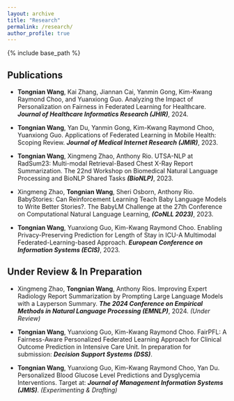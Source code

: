 ```yaml
---
layout: archive
title: "Research"
permalink: /research/
author_profile: true
---
```


{% include base_path %}


Publications
------
- **Tongnian Wang**, Kai Zhang, Jiannan Cai, Yanmin Gong, Kim-Kwang Raymond Choo, and Yuanxiong Guo.
    Analyzing the Impact of Personalization on Fairness in Federated Learning for Healthcare. ***Journal of Healthcare Informatics Research (JHIR)***, 2024. 

- **Tongnian Wang**, Yan Du, Yanmin Gong, Kim-Kwang Raymond Choo, Yuanxiong Guo.
    Applications of Federated Learning in Mobile Health: Scoping Review. ***Journal of Medical Internet Research (JMIR)***, 2023.

- **Tongnian Wang**, Xingmeng Zhao, Anthony Rio.
    UTSA-NLP at RadSum23: Multi-modal Retrieval-Based Chest X-Ray Report Summarization. The 22nd Workshop on Biomedical Natural Language Processing and BioNLP Shared Tasks ***(BioNLP)***, 2023.

- Xingmeng Zhao, **Tongnian Wang**, Sheri Osborn, Anthony Rio.
    BabyStories: Can Reinforcement Learning Teach Baby Language Models to Write Better Stories?. The BabyLM Challenge at the 27th Conference on Computational Natural Language Learning, ***(CoNLL 2023)***, 2023.

- **Tongnian Wang**, Yuanxiong Guo, Kim-Kwang Raymond Choo. 
    Enabling Privacy-Preserving Prediction for Length of Stay in ICU-A Multimodal Federated-Learning-based Approach. ***European Conference on Information Systems (ECIS)***, 2023.

Under Review & In Preparation
------

- Xingmeng Zhao, **Tongnian Wang**, Anthony Rios.
    Improving Expert Radiology Report Summarization by Prompting Large Language Models with a Layperson Summary. ***The 2024 Conference on Empirical Methods in Natural Language Processing (EMNLP)***, 2024. *(Under Review)*

- **Tongnian Wang**, Yuanxiong Guo, Kim-Kwang Raymond Choo.
    FairPFL: A Fairness-Aware Personalized Federated Learning Approach for Clinical Outcome Prediction in Intensive Care Unit. In preparation for submission: ***Decision Support Systems (DSS)***.

- **Tongnian Wang**, Yuanxiong Guo, Kim-Kwang Raymond Choo, Yan Du.
    Personalized Blood Glucose Level Predictions and Dysglycemia Interventions. Target at: ***Journal of Management Information Systems (JMIS)***. *(Experimenting & Drafting)*
